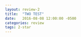```yaml
---
layout: review-2
title:  "TWO TEST"
date:   2016-08-08 12:00:00 -0500
categories: review
tags: 2-star
---
```

